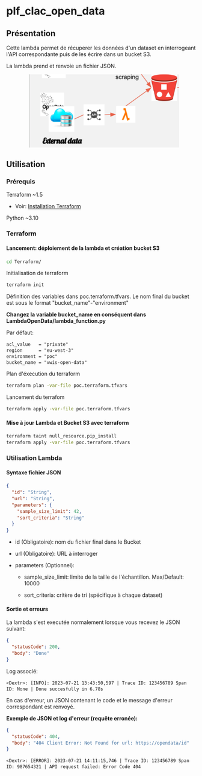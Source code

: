 # plf_clac_open_data

## Présentation


Cette lambda permet de récuperer les données d'un dataset  en interrogeant l'API correspondante puis de les écrire dans un bucket S3. 

La lambda prend et renvoie un fichier JSON.

<p align="center">
    <img src="schema.png" alt="Schema" width="400">
</p>

## Utilisation

### Prérequis

Terraform ~1.5 

- Voir: [Installation Terraform](https://developer.hashicorp.com/terraform/tutorials/aws-get-started/install-cli)

Python ~3.10 

### Terraform

#### Lancement: déploiement de la lambda et création bucket S3

```sh
cd Terraform/
```

Initialisation de terraform

```sh
terraform init
```

Définition des variables dans poc.terraform.tfvars.
Le nom final du bucket est sous le format "bucket_name"-"environment" 

**Changez la variable bucket_name en conséquent dans LambdaOpenData/lambda_function.py**

Par défaut:

```
acl_value   = "private"
region      = "eu-west-3"
environment = "poc"
bucket_name = "vwis-open-data"
```

Plan d'éxecution du terraform

```sh
terraform plan -var-file poc.terraform.tfvars
```

Lancement du terrafom

```sh
terraform apply -var-file poc.terraform.tfvars
```

#### Mise à jour Lambda et Bucket S3 avec terraform

```sh
terraform taint null_resource.pip_install
terraform apply -var-file poc.terraform.tfvars
```

### Utilisation Lambda

#### Syntaxe fichier JSON

```json
{
  "id": "String",
  "url": "String",
  "parameters": {
    "sample_size_limit": 42, 
    "sort_criteria": "String" 
  }
}
```

+ id (Obligatoire): nom du fichier final dans le Bucket

+ url (Obligatoire): URL à interroger

+ parameters (Optionnel):

    + sample_size_limit: limite de la taille de l'échantillon. Max/Default: 10000

    + sort_criteria: critère de tri (spécifique à chaque dataset)

#### Sortie et erreurs

La lambda s'est executée normalement lorsque vous recevez le JSON suivant:

```json
{
  "statusCode": 200,
  "body": "Done"
}
```

Log associé:

```
<Dextr>: [INFO]: 2023-07-21 13:43:50,597 | Trace ID: 123456789 Span ID: None | Done succesfully in 6.78s
```

En cas d'erreur, un JSON contenant le code et le message d'erreur correspondant est renvoyé.

**Exemple de JSON et log d'erreur (requête erronée):**

```json
{
  "statusCode": 404,
  "body": "404 Client Error: Not Found for url: https://opendata/id"
}
```
```
<Dextr>: [ERROR]: 2023-07-21 14:11:15,746 | Trace ID: 123456789 Span ID: 987654321 | API request failed: Error Code 404
```

